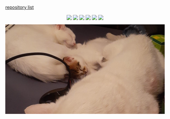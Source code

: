 [repository list](REPOS.md)
<p align="center">

<a href="https://github.com/YoraiLevi/YoraiLevi">
<img align="center" src="https://github-readme-stats-one-theta-17.vercel.app/api/pin/?username=YoraiLevi&repo=YoraiLevi&theme=github_dark&max_lines=2" /></a>
<a href="https://github.com/YoraiLevi/ansible_collections">
<img align="center" src="https://github-readme-stats-one-theta-17.vercel.app/api/pin/?username=YoraiLevi&repo=ansible_collections&theme=github_dark&max_lines=2" /></a>
<a href="https://github.com/YoraiLevi/MyFuckingWikiOfEverything">
<img align="center" src="https://github-readme-stats-one-theta-17.vercel.app/api/pin/?username=YoraiLevi&repo=MyFuckingWikiOfEverything&theme=github_dark&max_lines=2" /></a>
<a href="https://github.com/YoraiLevi/ansible_playbooks">
<img align="center" src="https://github-readme-stats-one-theta-17.vercel.app/api/pin/?username=YoraiLevi&repo=ansible_playbooks&theme=github_dark&max_lines=2" /></a>
<a href="https://github.com/YoraiLevi/autohotkeys">
<img align="center" src="https://github-readme-stats-one-theta-17.vercel.app/api/pin/?username=YoraiLevi&repo=autohotkeys&theme=github_dark&max_lines=2" /></a>
<a href="https://github.com/YoraiLevi/WikiAnalysis">
<img align="center" src="https://github-readme-stats-one-theta-17.vercel.app/api/pin/?username=YoraiLevi&repo=WikiAnalysis&theme=github_dark&max_lines=2" /></a>

![](resources/README/header_image.jpg)
</p>
